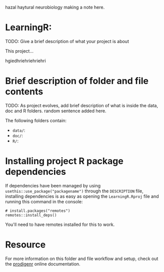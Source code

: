 hazal haytural neurobiology 
making a note here.


# LearningR:

TODO: Give a brief description of what your project is about

This project...

hgiedhriehriehriehri

# Brief description of folder and file contents

TODO: As project evolves, add brief description of what is inside the data, doc and R folders.
random sentence added here. 


The following folders contain:

- `data/`:
- `doc/`:
- `R/`:

# Installing project R package dependencies

If dependencies have been managed by using `usethis::use_package("packagename")`
through the `DESCRIPTION` file, installing dependencies is as easy as opening the
`LearningR.Rproj` file and running this command in the console:

    # install.packages("remotes")
    remotes::install_deps()

You'll need to have remotes installed for this to work.

# Resource

For more information on this folder and file workflow and setup, check
out the [prodigenr](https://rostools.github.io/prodigenr) online
documentation.
